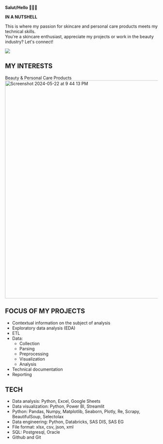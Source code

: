 **Salut/Hello 🙋🏽‍♀️**
<br>

**IN A NUTSHELL**
<br>

This is where my passion for skincare and personal care products meets my technical skills.
<br>
You're a skincare enthusiast, appreciate my projects or work in the beauty industry? Let's connect!

<p>
  <a href="mailto:michele@docuvesta.com?subject=Hello&body=Hi,%20I%20just%20wanted%20to%20say%20hi!"><img src="https://img.shields.io/badge/SAY-HI-PINK?style=flat&color=%23FFB1B1"></a>
</p>

## MY INTERESTS
Beauty & Personal Care Products
<br>
<img width="719" alt="Screenshot 2024-05-22 at 9 44 13 PM" src="https://github.com/DOCUVESTA/docuvesta/assets/164587076/7d39475a-f431-46f5-bf42-bc642559801e">

## FOCUS OF MY PROJECTS
- Contextual information on the subject of analysis
- Exploratory data analysis (EDA)
- ETL
- Data:
  - Collection
  - Parsing
  - Preprocessing
  - Visualization
  - Analysis
- Technical documentation
- Reporting

## TECH 
- Data analysis: Python, Excel, Google Sheets
- Data visualization: Python, Power BI, Streamlit
- Python: Pandas, Numpy, Matplotlib, Seaborn, Plotly, Re, Scrapy, BeautifulSoup, Selectolax
- Data engineering: Python, Databricks, SAS DIS, SAS EG
- File format: xlsx, csv, json, xml
- SQL: Postgresql, Oracle
- Github and Git
